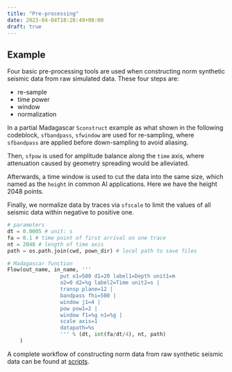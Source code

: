 ```yaml
---
title: "Pre-processing"
date: 2023-04-04T18:28:49+08:00
draft: true
---
```

## Example
Four basic pre-processing tools are used when constructing norm synthetic seismic data from raw simulated data. These four steps are:

* re-sample
* time power
* window
* normalization

In a partial Madagascar `Sconstruct` example as what shown in the following codeblock, `sfbandpass`, `sfwindow` are used for re-sampling, where `sfbandpass` are applied before down-sampling to avoid aliasing. 

Then, `sfpow` is used for amplitude balance along the `time` axis, where attenuation caused by geometry spreading would be alleviated. 

Afterwards, a time window is used to cut the data into the same size, which named as the `height` in common AI applications. Here we have the height 2048 points. 

Finally, we normalize data by traces via `sfscale` to limit the values of all seismic data within negative to positive one.

```python
# parameters
dt = 0.0005 # unit: s
fa = 0.1 # time point of first arrival on one trace 
nt = 2048 # length of time axis
path = os.path.join(cwd, pown_dir) # local path to save files

# Madagascar function
Flow(out_name, in_name, '''
                 put o1=500 d1=20 label1=Depth unit1=m
                 o2=0 d2=%g label2=Time unit2=s |
                 transp plane=12 |
                 bandpass fhi=500 |
                 window j1=4 |
                 pow pow1=2 |
                 window f1=%g n1=%g |
                 scale axis=1
                 datapath=%s
                 ''' % (dt, int(fa/dt/4), nt, path) 
    )
```

A complete workflow of constructing norm data from raw synthetic seismic data can be found at [scripts](https://github.com/weiyw16/weiyw16.github.io/tree/main/scripts/workflow/2-template_produce_data).
